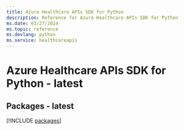 ```yaml
---
title: Azure Healthcare APIs SDK for Python
description: Reference for Azure Healthcare APIs SDK for Python
ms.date: 03/27/2024
ms.topic: reference
ms.devlang: python
ms.service: healthcareapis
---
```

# Azure Healthcare APIs SDK for Python - latest
## Packages - latest
[!INCLUDE [packages](healthcare-apis-index.md)]